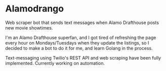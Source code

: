 # Alamodrango

Web scraper bot that sends text messages when Alamo Drafthouse posts new movie showtimes. 

I'm an Alamo Drafthouse superfan, and I got tired of refreshing the page every hour on Mondays/Tuesdays when they update the listings, so I decided to make a bot to do it for me, and learn Golang in the process.

Text-messaging using Twilio's REST API and web scraping have been fully implemented. Currently working on automation.
